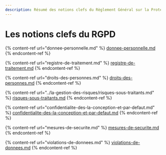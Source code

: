 ```yaml
---
description: Résumé des notions clefs du Règlement Général sur la Protection des Données.
---
```


# Les notions clefs du RGPD



{% content-ref url="donnee-personnelle.md" %}
[donnee-personnelle.md](donnee-personnelle.md)
{% endcontent-ref %}

{% content-ref url="registre-de-traitement.md" %}
[registre-de-traitement.md](registre-de-traitement.md)
{% endcontent-ref %}

{% content-ref url="droits-des-personnes.md" %}
[droits-des-personnes.md](droits-des-personnes.md)
{% endcontent-ref %}

{% content-ref url="../la-gestion-des-risques/risques-sous-traitants.md" %}
[risques-sous-traitants.md](../la-gestion-des-risques/risques-sous-traitants.md)
{% endcontent-ref %}

{% content-ref url="confidentialite-des-la-conception-et-par-defaut.md" %}
[confidentialite-des-la-conception-et-par-defaut.md](confidentialite-des-la-conception-et-par-defaut.md)
{% endcontent-ref %}

{% content-ref url="mesures-de-securite.md" %}
[mesures-de-securite.md](mesures-de-securite.md)
{% endcontent-ref %}

{% content-ref url="violations-de-donnees.md" %}
[violations-de-donnees.md](violations-de-donnees.md)
{% endcontent-ref %}

